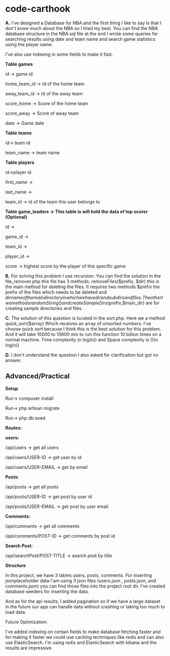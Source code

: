 # code-carthook


**A.** I&#39;ve designed a Database for NBA and the first thing I like to say is that I don&#39;t know much about the NBA so I tried my best. You can find the NBA database structure in the NBA.sql file at the end I wrote some queries for searching results using date and team name and search game statistics using the player name.

I&#39;ve also use indexing in some fields to make it fast.

**Table games**

id → game id

home\_team\_id → Id of the home team

away\_team\_id → Id of the away team

score\_home → Score of the home team

score\_away → Score of away team

date → Game date

**Table teams**

id→ team id

team\_name → team name

**Table players**

id→player id

first\_name →

last\_name →

team\_id → id of the team this user belongs to

**Table game\_leaders → This table is will hold the data of top scorer (Optional)**

id →

game\_id →

team\_id →

player\_id →

score → highest score by the player of this specific game

**B.** For solving this problem I use recursion. You can find the solution in the file\_remover.php this file has 3 methods. removeFiles($prefix, $dir) this is the main method for deleting the files. It requires two methods $prefix the prefix of the files which needs to be deleted and $dir name of the main directory in which we have dir and sub dirs and files. The other two methods randomString() and createSampleDirs($prefix,$main\_dir) are for creating sample directories and files.

**C.** The solution of this question is located in the sort.php. Here we a method quick\_sort($array) Which receives an array of unsorted numbers. I&#39;ve choose quick sort because I think this is the best solution for this problem. And it will take 10000 to 13600 min to run this function 10 billion times on a normal machine. Time complexity (n log(n)) and Space complexity is O(n log(n))

**D.** I don&#39;t understand the question I also asked for clarification but got no answer.

## Advanced/Practical

**Setup**

Run→ composer install

Run→ php artisan migrate

Run→ php db:seed

**Routes:**

**users:**

/api/users → get all users

/api/users/USER-ID → get user by id

/api/users/USER-EMAIL → get by email

**Posts:**

/api/posts → get all posts

/api/posts/USER-ID → get post by user id

/api/posts/USER-EMAIL → get post by user email

**Comments:**

/api/comments → get all comments

/api/comments/POST-ID → get comments by post id

**Search Post:**

/api/searchPost/POST-TITLE → search post by title

**Structure**

In this project, we have 3 tables users, posts, comments. For inserting jsonplaceholder data I&#39;am using 3 json files (users.json , posts.json, and comments.json) you can find those files into the project root dir. I&#39;ve created database seeders for inserting the data.

And as for the api results, I added pagination so if we have a large dataset in the future our app can handle data without crashing or taking too much to load data.

Future Optimization:

I&#39;ve added indexing on certain fields to make database fetching faster and for making it faster we could use caching techniques like redis and can also use ElasticSearch. I&#39;m using redis and ElasticSearch with kibana and the results are impressive.
